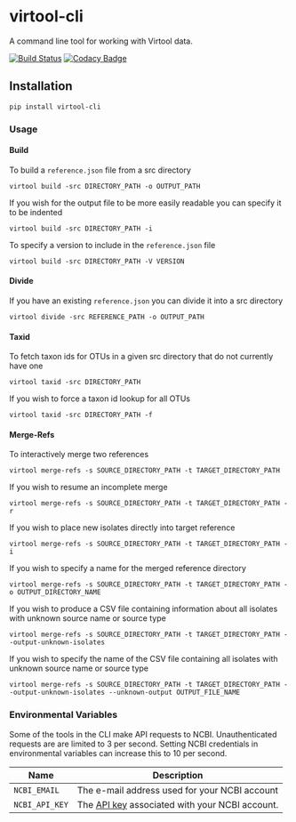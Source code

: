# virtool-cli

A command line tool for working with Virtool data.

[![Build Status](https://cloud.drone.io/api/badges/virtool/virtool-cli/status.svg)](https://cloud.drone.io/virtool/virtool-cli)
[![Codacy Badge](https://app.codacy.com/project/badge/Grade/f4d6416f3d434c62af89c2ba94f8343a)](https://www.codacy.com/gh/virtool/virtool-cli/dashboard?utm_source=github.com&amp;utm_medium=referral&amp;utm_content=virtool/virtool-cli&amp;utm_campaign=Badge_Grade)

## Installation

```shell script
pip install virtool-cli
```

### Usage
#### Build
To build a `reference.json` file from a src directory

```shell script
virtool build -src DIRECTORY_PATH -o OUTPUT_PATH
```

If you wish for the output file to be more easily readable you can specify it to be indented

```shell script
virtool build -src DIRECTORY_PATH -i
```

To specify a version to include in the `reference.json` file

```shell script
virtool build -src DIRECTORY_PATH -V VERSION
```

#### Divide
If you have an existing `reference.json` you can divide it into a src directory

```shell script
virtool divide -src REFERENCE_PATH -o OUTPUT_PATH
```

#### Taxid
To fetch taxon ids for OTUs in a given src directory that do not currently have one

```shell script
virtool taxid -src DIRECTORY_PATH
```

If you wish to force a taxon id lookup for all OTUs

```shell script
virtool taxid -src DIRECTORY_PATH -f
```

#### Merge-Refs
To interactively merge two references

```shell script
virtool merge-refs -s SOURCE_DIRECTORY_PATH -t TARGET_DIRECTORY_PATH
```

If you wish to resume an incomplete merge

```shell script
virtool merge-refs -s SOURCE_DIRECTORY_PATH -t TARGET_DIRECTORY_PATH -r
```

If you wish to place new isolates directly into target reference

```shell script
virtool merge-refs -s SOURCE_DIRECTORY_PATH -t TARGET_DIRECTORY_PATH -i
```

If you wish to specify a name for the merged reference directory

```shell script
virtool merge-refs -s SOURCE_DIRECTORY_PATH -t TARGET_DIRECTORY_PATH -o OUTPUT_DIRECTORY_NAME
```

If you wish to produce a CSV file containing information about all isolates with unknown source name or source type

```shell script
virtool merge-refs -s SOURCE_DIRECTORY_PATH -t TARGET_DIRECTORY_PATH --output-unknown-isolates
```

If you wish to specify the name of the CSV file containing all isolates with unknown source name or source type

```shell script
virtool merge-refs -s SOURCE_DIRECTORY_PATH -t TARGET_DIRECTORY_PATH --output-unknown-isolates --unknown-output OUTPUT_FILE_NAME
```

### Environmental Variables
Some of the tools in the CLI make API requests to NCBI. Unauthenticated requests are are limited to 3 per second. Setting NCBI credentials in environmental variables can increase this to 10 per second.

| Name | Description |
|----|---------|
| `NCBI_EMAIL` | The e-mail address used for your NCBI account |
| `NCBI_API_KEY` | The [API key](https://www.ncbi.nlm.nih.gov/account/settings/) associated with your NCBI account. |

